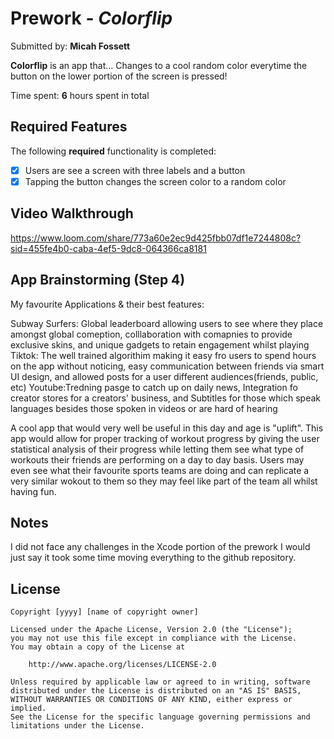 # Prework - *Colorflip*

Submitted by: **Micah Fossett**

**Colorflip** is an app that... Changes to a cool random color everytime the button on the lower portion of the screen is pressed!

Time spent: **6** hours spent in total

## Required Features

The following **required** functionality is completed:

- [x] Users are see a screen with three labels and a button
- [x] Tapping the button changes the screen color to a random color
 
## Video Walkthrough

https://www.loom.com/share/773a60e2ec9d425fbb07df1e7244808c?sid=455fe4b0-caba-4ef5-9dc8-064366ca8181


## App Brainstorming (Step 4)
My favourite Applications & their best features:

Subway Surfers: Global leaderboard allowing users to see where they place amongst global comeption, colllaboration with comapnies to provide exclusive skins, and unique gadgets to retain engagement whilst playing
Tiktok: The well trained algorithim making it easy fro users to spend hours on the app without noticing, easy communication between friends via smart UI design, and allowed posts for a user different audiences(friends, public, etc)
Youtube:Tredning pasge to catch up on daily news, Integration fo creator stores for a creators' business, and Subtitles for those which speak languages besides those spoken in videos or are hard of hearing 

A cool app that would very well be useful in this day and age is "uplift". This app would allow for proper tracking of workout progress by giving the user statistical analysis of their progress while letting them see what type of workouts their friends are performing on a day to day basis. Users may even see what their favourite sports teams are doing and can replicate a very similar wokout to them so they may feel like part of the team all whilst having fun. 

## Notes

I did not face any challenges in the Xcode portion of the prework I would just say it took some time moving everything to the github repository.

## License

    Copyright [yyyy] [name of copyright owner]

    Licensed under the Apache License, Version 2.0 (the "License");
    you may not use this file except in compliance with the License.
    You may obtain a copy of the License at

        http://www.apache.org/licenses/LICENSE-2.0

    Unless required by applicable law or agreed to in writing, software
    distributed under the License is distributed on an "AS IS" BASIS,
    WITHOUT WARRANTIES OR CONDITIONS OF ANY KIND, either express or implied.
    See the License for the specific language governing permissions and
    limitations under the License.
